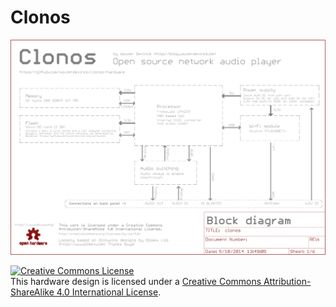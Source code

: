 Clonos
======

![alt tag](https://raw.githubusercontent.com/wouterdevinck/clonos-hardware/master/images/blockdiagram.png)

<a rel="license" href="http://creativecommons.org/licenses/by-sa/4.0/"><img alt="Creative Commons License" style="border-width:0" src="https://i.creativecommons.org/l/by-sa/4.0/88x31.png" /></a><br />This hardware design is licensed under a <a rel="license" href="http://creativecommons.org/licenses/by-sa/4.0/">Creative Commons Attribution-ShareAlike 4.0 International License</a>.

